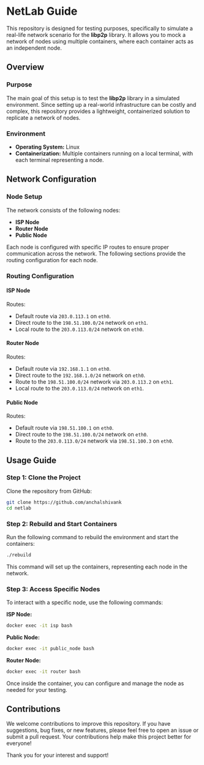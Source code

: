 # NetLab Guide

This repository is designed for testing purposes, specifically to simulate a real-life network scenario for the **libp2p** library. It allows you to mock a network of nodes using multiple containers, where each container acts as an independent node.

## Overview

### Purpose

The main goal of this setup is to test the **libp2p** library in a simulated environment. Since setting up a real-world infrastructure can be costly and complex, this repository provides a lightweight, containerized solution to replicate a network of nodes.

### Environment

- **Operating System:** Linux
- **Containerization:** Multiple containers running on a local terminal, with each terminal representing a node.

## Network Configuration

### Node Setup

The network consists of the following nodes:

- **ISP Node**
- **Router Node**
- **Public Node**

Each node is configured with specific IP routes to ensure proper communication across the network. The following sections provide the routing configuration for each node.

### Routing Configuration

#### ISP Node

Routes:
- Default route via `203.0.113.1` on `eth0`.
- Direct route to the `198.51.100.0/24` network on `eth1`.
- Local route to the `203.0.113.0/24` network on `eth0`.

#### Router Node

Routes:
- Default route via `192.168.1.1` on `eth0`.
- Direct route to the `192.168.1.0/24` network on `eth0`.
- Route to the `198.51.100.0/24` network via `203.0.113.2` on `eth1`.
- Local route to the `203.0.113.0/24` network on `eth1`.

#### Public Node

Routes:
- Default route via `198.51.100.1` on `eth0`.
- Direct route to the `198.51.100.0/24` network on `eth0`.
- Route to the `203.0.113.0/24` network via `198.51.100.3` on `eth0`.
## Usage Guide

### Step 1: Clone the Project

Clone the repository from GitHub:

```bash
git clone https://github.com/anchalshivank
cd netlab
```
### Step 2: Rebuild and Start Containers
Run the following command to rebuild the environment and start the containers:
```bash
./rebuild
```
This command will set up the containers, representing each node in the network.

### Step 3: Access Specific Nodes
To interact with a specific node, use the following commands:

**ISP Node:**

```bash
docker exec -it isp bash
```

**Public Node:**
```bash
docker exec -it public_node bash
```

**Router Node:**
```bash
docker exec -it router bash
```
Once inside the container, you can configure and manage the node as needed for your testing.


## Contributions
We welcome contributions to improve this repository. If you have suggestions, bug fixes, or new features, please feel free to open an issue or submit a pull request. Your contributions help make this project better for everyone!

Thank you for your interest and support!
